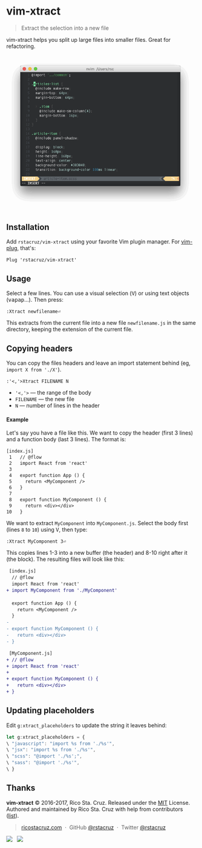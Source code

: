 # vim-xtract

> Extract the selection into a new file

vim-xtract helps you split up large files into smaller files. Great for refactoring.

![](docs/screencast.gif)

## Installation

Add `rstacruz/vim-xtract` using your favorite Vim plugin manager. For [vim-plug](https://github.com/junegunn/vim-plug), that's:

```vim
Plug 'rstacruz/vim-xtract'
```

## Usage

Select a few lines. You can use a visual selection (<kbd>V</kbd>) or using text objects (<kbd>v</kbd><kbd>ap</kbd><kbd>ap</kbd>...). Then press:

```
:Xtract newfilename⏎
```

This extracts from the current file into a new file `newfilename.js` in the same directory, keeping the extension of the current file.

## Copying headers

You can copy the files headers and leave an import statement behind (eg, `import X from './X'`).

```
:'<,'>Xtract FILENAME N
```

- `'<,'>` — the range of the body
- `FILENAME` — the new file
- `N` — number of lines in the header

#### Example

Let's say you have a file like this. We want to copy the header (first 3 lines) and a function body (last 3 lines). The format is:

```
[index.js]
 1   // @flow
 2   import React from 'react'
 3
 4   export function App () {
 5     return <MyComponent />
 6   }
 7
 8   export function MyComponent () {
 9     return <div></div>
10   }
```

We want to extract `MyComponent` into `MyComponent.js`. Select the body first (lines `8` to `10`) using <kbd>V</kbd>, then type:

```
:Xtract MyComponent 3⏎
```

This copies lines 1-3 into a new buffer (the header) and 8-10 right after it (the block). The resulting files will look like this:

```diff
 [index.js]
  // @flow
  import React from 'react'
+ import MyComponent from './MyComponent'

  export function App () {
    return <MyComponent />
  }
-
- export function MyComponent () {
-   return <div></div>
- }
```

```diff
 [MyComponent.js]
+ // @flow
+ import React from 'react'
+
+ export function MyComponent () {
+   return <div></div>
+ }
```

## Updating placeholders

Edit `g:xtract_placeholders` to update the string it leaves behind:

```js
let g:xtract_placeholders = {
\ "javascript": "import %s from './%s'",
\ "jsx": "import %s from './%s'",
\ "scss": "@import './%s';",
\ "sass": "@import './%s'",
\ }
```

## Thanks

**vim-xtract** © 2016-2017, Rico Sta. Cruz. Released under the [MIT] License.<br>
Authored and maintained by Rico Sta. Cruz with help from contributors ([list][contributors]).

> [ricostacruz.com](http://ricostacruz.com) &nbsp;&middot;&nbsp;
> GitHub [@rstacruz](https://github.com/rstacruz) &nbsp;&middot;&nbsp;
> Twitter [@rstacruz](https://twitter.com/rstacruz)

[![](https://img.shields.io/github/followers/rstacruz.svg?style=social&label=@rstacruz)](https://github.com/rstacruz) &nbsp;
[![](https://img.shields.io/twitter/follow/rstacruz.svg?style=social&label=@rstacruz)](https://twitter.com/rstacruz)

[MIT]: http://mit-license.org/
[contributors]: http://github.com/rstacruz/vim-xtract/contributors
